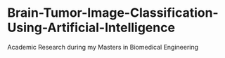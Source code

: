 # Brain-Tumor-Image-Classification-Using-Artificial-Intelligence
Academic Research during my Masters in Biomedical Engineering
